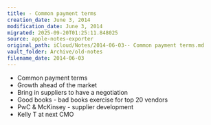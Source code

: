 ```yaml
---
title: - Common payment terms
creation_date: June 3, 2014
modification_date: June 3, 2014
migrated: 2025-09-20T01:25:11.848025
source: apple-notes-exporter
original_path: iCloud/Notes/2014-06-03-- Common payment terms.md
vault_folder: Archive/old-notes
filename_date: 2014-06-03
---
```



- Common payment terms
- Growth ahead of the market
- Bring in suppliers to have a negotiation 
- Good books - bad books exercise for top 20 vendors
- PwC & McKinsey - supplier development
- Kelly T at next CMO
